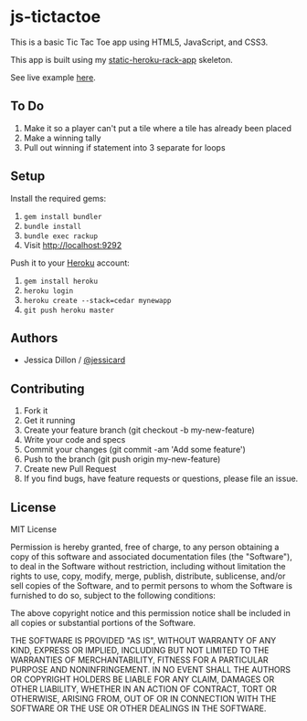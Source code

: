 js-tictactoe
======================

This is a basic Tic Tac Toe app using HTML5, JavaScript, and CSS3.

This app is built using my [static-heroku-rack-app](https://github.com/jessicard/static-heroku-rack-app) skeleton.

See live example [here](http://js-tictactoe.herokuapp.com/).

## To Do
1. Make it so a player can't put a tile where a tile has already been placed
1. Make a winning tally
1. Pull out winning if statement into 3 separate for loops


## Setup

Install the required gems:

1. `gem install bundler`
1. `bundle install`
1. `bundle exec rackup`
1. Visit <http://localhost:9292>

Push it to your [Heroku](http://heroku.com) account:

1. `gem install heroku`
1. `heroku login`
1. `heroku create --stack=cedar mynewapp`
1. `git push heroku master`


## Authors

  * Jessica Dillon / [@jessicard](//www.github.com/jessicard)


## Contributing

1. Fork it
1. Get it running
1. Create your feature branch (git checkout -b my-new-feature)
1. Write your code and specs
1. Commit your changes (git commit -am 'Add some feature')
1. Push to the branch (git push origin my-new-feature)
1. Create new Pull Request
1. If you find bugs, have feature requests or questions, please file an issue.


## License

MIT License

Permission is hereby granted, free of charge, to any person obtaining
a copy of this software and associated documentation files (the
"Software"), to deal in the Software without restriction, including
without limitation the rights to use, copy, modify, merge, publish,
distribute, sublicense, and/or sell copies of the Software, and to
permit persons to whom the Software is furnished to do so, subject to
the following conditions:

The above copyright notice and this permission notice shall be
included in all copies or substantial portions of the Software.

THE SOFTWARE IS PROVIDED "AS IS", WITHOUT WARRANTY OF ANY KIND,
EXPRESS OR IMPLIED, INCLUDING BUT NOT LIMITED TO THE WARRANTIES OF
MERCHANTABILITY, FITNESS FOR A PARTICULAR PURPOSE AND
NONINFRINGEMENT. IN NO EVENT SHALL THE AUTHORS OR COPYRIGHT HOLDERS BE
LIABLE FOR ANY CLAIM, DAMAGES OR OTHER LIABILITY, WHETHER IN AN ACTION
OF CONTRACT, TORT OR OTHERWISE, ARISING FROM, OUT OF OR IN CONNECTION
WITH THE SOFTWARE OR THE USE OR OTHER DEALINGS IN THE SOFTWARE.
